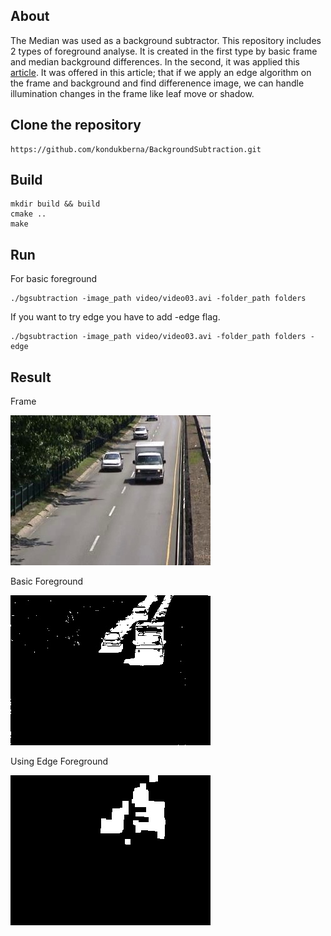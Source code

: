 ## About
The Median was used as a background subtractor. This repository includes 2 types of foreground analyse. It is created in the first type by basic frame and median background differences. In the second, it was applied this [article](https://www.ijcst.org/Volume6/Issue10/p2_6_10.pdf). It was offered in this article; that if we apply an edge algorithm on the frame and background and find differenence image, we can handle illumination changes in the frame like leaf move or shadow.

## Clone the repository
```
https://github.com/kondukberna/BackgroundSubtraction.git
```

## Build
```
mkdir build && build
cmake ..
make
```

## Run
For basic foreground
```
./bgsubtraction -image_path video/video03.avi -folder_path folders
```
If you want to try edge you have to add -edge flag.  
```
./bgsubtraction -image_path video/video03.avi -folder_path folders -edge
```

## Result

Frame

![](https://github.com/kondukberna/BackgroundSubtraction/blob/main/folders/Frame/233.jpg)

Basic Foreground

![](https://github.com/kondukberna/BackgroundSubtraction/blob/main/folders/FG/233.jpg)

Using Edge Foreground

![](https://github.com/kondukberna/BackgroundSubtraction/blob/main/folders/FG_Edge/233.jpg)
